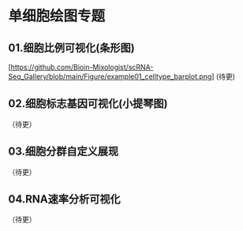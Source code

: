 # 单细胞绘图专题
## 01.细胞比例可视化(条形图)
[https://github.com/Bioin-Mixologist/scRNA-Seq_Gallery/blob/main/Figure/example01_celltype_barplot.png]
(待更)
## 02.细胞标志基因可视化(小提琴图)
（待更）
## 03.细胞分群自定义展现
（待更）
## 04.RNA速率分析可视化
（待更）

